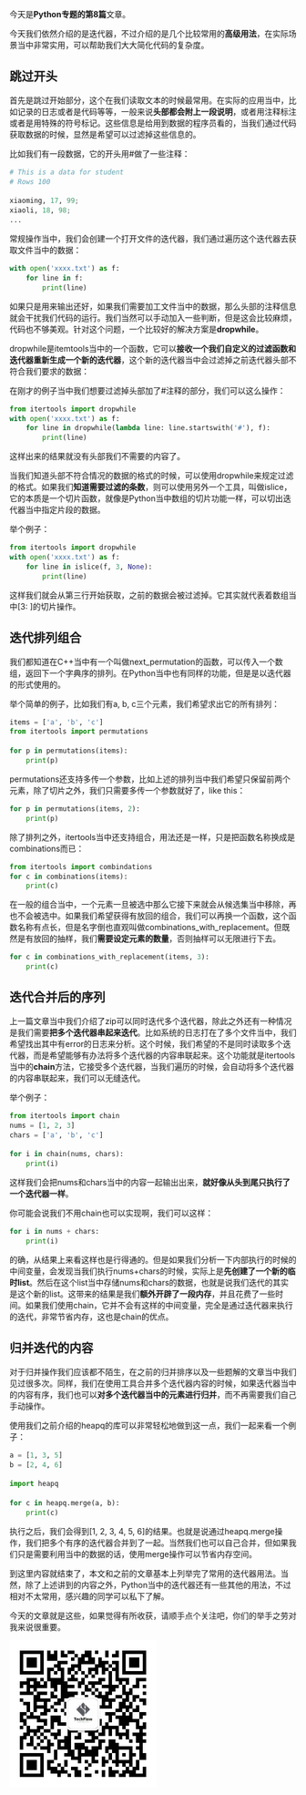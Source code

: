 今天是**Python专题的第8篇**文章。

今天我们依然介绍的是迭代器，不过介绍的是几个比较常用的**高级用法**，在实际场景当中非常实用，可以帮助我们大大简化代码的复杂度。

## 跳过开头

首先是跳过开始部分，这个在我们读取文本的时候最常用。在实际的应用当中，比如记录的日志或者是代码等等，一般来说**头部都会附上一段说明**，或者用注释标注或者是用特殊的符号标记。这些信息是给用到数据的程序员看的，当我们通过代码获取数据的时候，显然是希望可以过滤掉这些信息的。

比如我们有一段数据，它的开头用#做了一些注释：

```python
# This is a data for student
# Rows 100

xiaoming, 17, 99;
xiaoli, 18, 98;
...
```

常规操作当中，我们会创建一个打开文件的迭代器，我们通过遍历这个迭代器去获取文件当中的数据：

```python
with open('xxxx.txt') as f:
    for line in f:
        print(line)
```

如果只是用来输出还好，如果我们需要加工文件当中的数据，那么头部的注释信息就会干扰我们代码的运行。我们当然可以手动加入一些判断，但是这会比较麻烦，代码也不够美观。针对这个问题，一个比较好的解决方案是**dropwhile**。

dropwhile是itemtools当中的一个函数，它可以**接收一个我们自定义的过滤函数和迭代器重新生成一个新的迭代器**，这个新的迭代器当中会过滤掉之前迭代器头部不符合我们要求的数据：

在刚才的例子当中我们想要过滤掉头部加了#注释的部分，我们可以这么操作：

```python
from itertools import dropwhile
with open('xxxx.txt') as f:
    for line in dropwhile(lambda line: line.startswith('#'), f):
        print(line)
```

这样出来的结果就没有头部我们不需要的内容了。

当我们知道头部不符合情况的数据的格式的时候，可以使用dropwhile来规定过滤的格式。如果我们**知道需要过滤的条数**，则可以使用另外一个工具，叫做islice，它的本质是一个切片函数，就像是Python当中数组的切片功能一样，可以切出迭代器当中指定片段的数据。

举个例子：

```python
from itertools import dropwhile
with open('xxxx.txt') as f:
    for line in islice(f, 3, None):
        print(line)
```

这样我们就会从第三行开始获取，之前的数据会被过滤掉。它其实就代表着数组当中[3: ]的切片操作。

## 迭代排列组合

我们都知道在C++当中有一个叫做next_permutation的函数，可以传入一个数组，返回下一个字典序的排列。在Python当中也有同样的功能，但是是以迭代器的形式使用的。

举个简单的例子，比如我们有a, b, c三个元素，我们希望求出它的所有排列：

```python
items = ['a', 'b', 'c']
from itertools import permutations

for p in permutations(items):
    print(p)
```

permutations还支持多传一个参数，比如上述的排列当中我们希望只保留前两个元素，除了切片之外，我们只需要多传一个参数就好了，like this：

```python
for p in permutations(items, 2):
    print(p)
```

除了排列之外，itertools当中还支持组合，用法还是一样，只是把函数名称换成是combinations而已：

```python
from itertools import combindations
for c in combinations(items):
    print(c)
```

在一般的组合当中，一个元素一旦被选中那么它接下来就会从候选集当中移除，再也不会被选中。如果我们希望获得有放回的组合，我们可以再换一个函数，这个函数名称有点长，但是名字倒也直观叫做combinations_with_replacement。但既然是有放回的抽样，我们**需要设定元素的数量**，否则抽样可以无限进行下去。

```python
for c in combinations_with_replacement(items, 3):
    print(c)
```

## 迭代合并后的序列

上一篇文章当中我们介绍了zip可以同时迭代多个迭代器，除此之外还有一种情况是我们需要**把多个迭代器串起来迭代**。比如系统的日志打在了多个文件当中，我们希望找出其中有error的日志来分析。这个时候，我们希望的不是同时读取多个迭代器，而是希望能够有办法将多个迭代器的内容串联起来。这个功能就是itertools当中的**chain**方法，它接受多个迭代器，当我们遍历的时候，会自动将多个迭代器的内容串联起来，我们可以无缝迭代。

举个例子：

```python
from itertools import chain
nums = [1, 2, 3]
chars = ['a', 'b', 'c']

for i in chain(nums, chars):
    print(i)
```

这样我们会把nums和chars当中的内容一起输出出来，**就好像从头到尾只执行了一个迭代器一样**。

你可能会说我们不用chain也可以实现啊，我们可以这样：

```python
for i in nums + chars:
    print(i)
```

的确，从结果上来看这样也是行得通的。但是如果我们分析一下内部执行的时候的中间变量，会发现当我们执行nums+chars的时候，实际上是**先创建了一个新的临时list**。然后在这个list当中存储nums和chars的数据，也就是说我们迭代的其实是这个新的list。这带来的结果是我们**额外开辟了一段内存**，并且花费了一些时间。如果我们使用chain，它并不会有这样的中间变量，完全是通过迭代器来执行的迭代，非常节省内存，这也是chain的优点。

## 归并迭代的内容

对于归并操作我们应该都不陌生，在之前的归并排序以及一些题解的文章当中我们见过很多次。同样，我们在使用工具合并多个迭代器内容的时候，如果迭代器当中的内容有序，我们也可以**对多个迭代器当中的元素进行归并**，而不再需要我们自己手动操作。

使用我们之前介绍的heapq的库可以非常轻松地做到这一点，我们一起来看一个例子：

```python
a = [1, 3, 5]
b = [2, 4, 6]

import heapq

for c in heapq.merge(a, b):
    print(c)
```

执行之后，我们会得到[1, 2, 3, 4, 5, 6]的结果。也就是说通过heapq.merge操作，我们把多个有序的迭代器合并到了一起。当然我们也可以自己合并，但如果我们只是需要利用当中的数据的话，使用merge操作可以节省内存空间。

到这里内容就结束了，本文和之前的文章基本上列举完了常用的迭代器用法。当然，除了上述讲到的内容之外，Python当中的迭代器还有一些其他的用法，不过相对不太常用，感兴趣的同学可以私下了解。

今天的文章就是这些，如果觉得有所收获，请顺手点个关注吧，你们的举手之劳对我来说很重要。

![IMAGE](resources/B7AE373ACC841036368D0E2FA480D876.jpg)